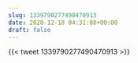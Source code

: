 ```yaml
---
slug: 1339790277490470913
date: 2020-12-18 04:31:08+00:00
draft: false
---
```


{{< tweet 1339790277490470913 >}}
